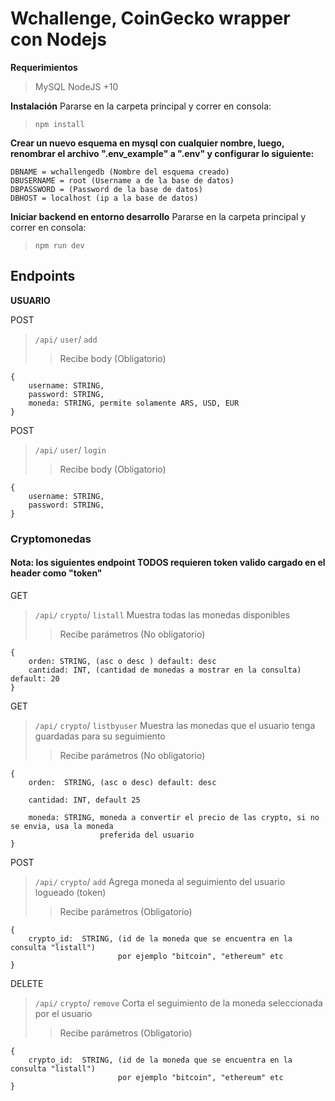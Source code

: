 
# Wchallenge, CoinGecko wrapper con Nodejs

 **Requerimientos**
> MySQL
> NodeJS +10

 **Instalación**
 Pararse en la carpeta principal y correr en consola:
  >`npm install`
  > 
  **Crear un nuevo esquema en mysql con cualquier nombre, luego, renombrar el 
  archivo ".env_example" a ".env" y configurar lo siguiente:**
  
	
	DBNAME = wchallengedb (Nombre del esquema creado)
	DBUSERNAME = root (Username a de la base de datos)
	DBPASSWORD = (Password de la base de datos)
	DBHOST = localhost (ip a la base de datos)
	

  

 **Iniciar backend en entorno desarrollo**
 Pararse en la carpeta principal y correr en consola:
  >`npm run dev`

## Endpoints
**USUARIO**

POST
>`/api/`  `user`/  `add` 
>>Recibe body (Obligatorio)
>
	{
		username: STRING,
		password: STRING,
		moneda: STRING, permite solamente ARS, USD, EUR
	}
	
POST
>`/api/`  `user`/  `login` 
>>Recibe body (Obligatorio)
>
	{
		username: STRING,
		password: STRING,
	}

### Cryptomonedas
#### Nota: los siguientes endpoint TODOS requieren token valido cargado en el header como "token" 

GET
>`/api/`  `crypto`/  `listall` 
>Muestra todas las monedas disponibles
>>Recibe parámetros (No obligatorio)
>
	{
		orden: STRING, (asc o desc ) default: desc
		cantidad: INT, (cantidad de monedas a mostrar en la consulta) default: 20
	}
GET
>`/api/`  `crypto`/  `listbyuser` 
>Muestra las monedas que el usuario tenga guardadas para su seguimiento
>>Recibe parámetros (No obligatorio)
>
	{
		orden:  STRING, (asc o desc) default: desc
		
		cantidad: INT, default 25
		
		moneda: STRING, moneda a convertir el precio de las crypto, si no se envia, usa la moneda
						preferida del usuario
	}
POST
>`/api/`  `crypto`/  `add` 
>Agrega moneda al seguimiento del usuario logueado (token)
>>Recibe parámetros (Obligatorio)
>
	{
		crypto_id:  STRING, (id de la moneda que se encuentra en la consulta "listall")
							por ejemplo "bitcoin", "ethereum" etc
	}
DELETE
>`/api/`  `crypto`/  `remove` 
>Corta el seguimiento de la moneda seleccionada por el usuario
>>Recibe parámetros  (Obligatorio)
>
	{
		crypto_id:  STRING, (id de la moneda que se encuentra en la consulta "listall")
							por ejemplo "bitcoin", "ethereum" etc
	}
	
	
